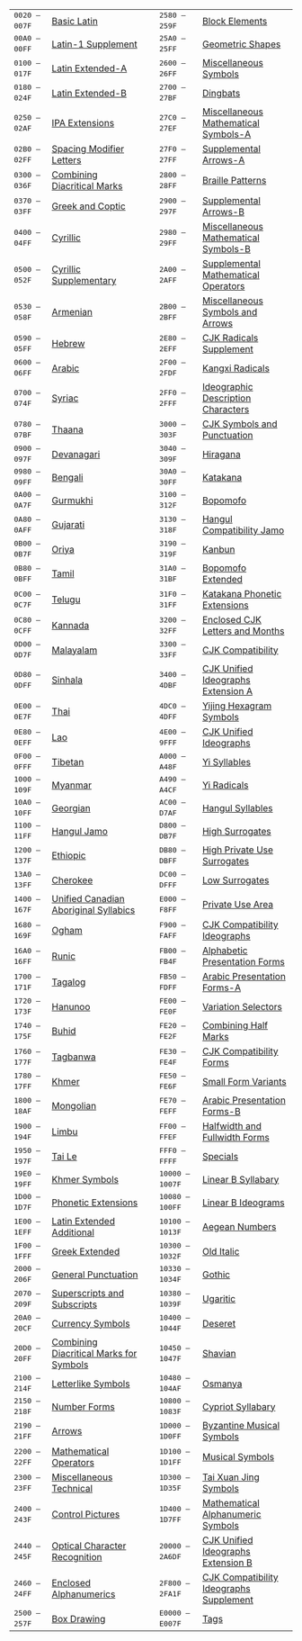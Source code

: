 <table>
<tbody><tr><td><tt>0020 — 007F</tt>&nbsp;&nbsp;</td><td><a href="/r/Unicode/0020-007F">Basic Latin</a></td><td>&nbsp;</td><td><tt>2580 — 259F</tt>&nbsp;&nbsp;</td><td><a href="/r/Unicode/2580-259F">Block Elements</a></td></tr>
<tr><td><tt>00A0 — 00FF</tt>&nbsp;&nbsp;</td><td><a href="/r/Unicode/00A0-00FF">Latin-1 Supplement</a></td><td>&nbsp;</td><td><tt>25A0 — 25FF</tt>&nbsp;&nbsp;</td><td><a href="/r/Unicode/25A0-25FF">Geometric Shapes</a></td></tr>
<tr><td><tt>0100 — 017F</tt>&nbsp;&nbsp;</td><td><a href="/r/Unicode/0100-017F">Latin Extended-A</a></td><td>&nbsp;</td><td><tt>2600 — 26FF</tt>&nbsp;&nbsp;</td><td><a href="/r/Unicode/2600-26FF">Miscellaneous Symbols</a></td></tr>
<tr><td><tt>0180 — 024F</tt>&nbsp;&nbsp;</td><td><a href="/r/Unicode/0180-024F">Latin Extended-B</a></td><td>&nbsp;</td><td><tt>2700 — 27BF</tt>&nbsp;&nbsp;</td><td><a href="/r/Unicode/2700-27BF">Dingbats</a></td></tr>
<tr><td><tt>0250 — 02AF</tt>&nbsp;&nbsp;</td><td><a href="/r/Unicode/0250-02AF">IPA Extensions</a></td><td>&nbsp;</td><td><tt>27C0 — 27EF</tt>&nbsp;&nbsp;</td><td><a href="/r/Unicode/27C0-27EF">Miscellaneous Mathematical Symbols-A</a></td></tr>
<tr><td><tt>02B0 — 02FF</tt>&nbsp;&nbsp;</td><td><a href="/r/Unicode/02B0-02FF">Spacing Modifier Letters</a></td><td>&nbsp;</td><td><tt>27F0 — 27FF</tt>&nbsp;&nbsp;</td><td><a href="/r/Unicode/27F0-27FF">Supplemental Arrows-A</a></td></tr>
<tr><td><tt>0300 — 036F</tt>&nbsp;&nbsp;</td><td><a href="/r/Unicode/0300-036F">Combining Diacritical Marks</a></td><td>&nbsp;</td><td><tt>2800 — 28FF</tt>&nbsp;&nbsp;</td><td><a href="/r/Unicode/2800-28FF">Braille Patterns</a></td></tr>
<tr><td><tt>0370 — 03FF</tt>&nbsp;&nbsp;</td><td><a href="/r/Unicode/0370-03FF">Greek and Coptic</a></td><td>&nbsp;</td><td><tt>2900 — 297F</tt>&nbsp;&nbsp;</td><td><a href="/r/Unicode/2900-297F">Supplemental Arrows-B</a></td></tr>
<tr><td><tt>0400 — 04FF</tt>&nbsp;&nbsp;</td><td><a href="/r/Unicode/0400-04FF">Cyrillic</a></td><td>&nbsp;</td><td><tt>2980 — 29FF</tt>&nbsp;&nbsp;</td><td><a href="/r/Unicode/2980-29FF">Miscellaneous Mathematical Symbols-B</a></td></tr>
<tr><td><tt>0500 — 052F</tt>&nbsp;&nbsp;</td><td><a href="/r/Unicode/0500-052F">Cyrillic Supplementary</a></td><td>&nbsp;</td><td><tt>2A00 — 2AFF</tt>&nbsp;&nbsp;</td><td><a href="/r/Unicode/2A00-2AFF">Supplemental Mathematical Operators</a></td></tr>
<tr><td><tt>0530 — 058F</tt>&nbsp;&nbsp;</td><td><a href="/r/Unicode/0530-058F">Armenian</a></td><td>&nbsp;</td><td><tt>2B00 — 2BFF</tt>&nbsp;&nbsp;</td><td><a href="/r/Unicode/2B00-2BFF">Miscellaneous Symbols and Arrows</a></td></tr>
<tr><td><tt>0590 — 05FF</tt>&nbsp;&nbsp;</td><td><a href="/r/Unicode/0590-05FF">Hebrew</a></td><td>&nbsp;</td><td><tt>2E80 — 2EFF</tt>&nbsp;&nbsp;</td><td><a href="/r/Unicode/2E80-2EFF">CJK Radicals Supplement</a></td></tr>
<tr><td><tt>0600 — 06FF</tt>&nbsp;&nbsp;</td><td><a href="/r/Unicode/0600-06FF">Arabic</a></td><td>&nbsp;</td><td><tt>2F00 — 2FDF</tt>&nbsp;&nbsp;</td><td><a href="/r/Unicode/2F00-2FDF">Kangxi Radicals</a></td></tr>
<tr><td><tt>0700 — 074F</tt>&nbsp;&nbsp;</td><td><a href="/r/Unicode/0700-074F">Syriac</a></td><td>&nbsp;</td><td><tt>2FF0 — 2FFF</tt>&nbsp;&nbsp;</td><td><a href="/r/Unicode/2FF0-2FFF">Ideographic Description Characters</a></td></tr>
<tr><td><tt>0780 — 07BF</tt>&nbsp;&nbsp;</td><td><a href="/r/Unicode/0780-07BF">Thaana</a></td><td>&nbsp;</td><td><tt>3000 — 303F</tt>&nbsp;&nbsp;</td><td><a href="/r/Unicode/3000-303F">CJK Symbols and Punctuation</a></td></tr>
<tr><td><tt>0900 — 097F</tt>&nbsp;&nbsp;</td><td><a href="/r/Unicode/0900-097F">Devanagari</a></td><td>&nbsp;</td><td><tt>3040 — 309F</tt>&nbsp;&nbsp;</td><td><a href="/r/Unicode/3040-309F">Hiragana</a></td></tr>
<tr><td><tt>0980 — 09FF</tt>&nbsp;&nbsp;</td><td><a href="/r/Unicode/0980-09FF">Bengali</a></td><td>&nbsp;</td><td><tt>30A0 — 30FF</tt>&nbsp;&nbsp;</td><td><a href="/r/Unicode/30A0-30FF">Katakana</a></td></tr>
<tr><td><tt>0A00 — 0A7F</tt>&nbsp;&nbsp;</td><td><a href="/r/Unicode/0A00-0A7F">Gurmukhi</a></td><td>&nbsp;</td><td><tt>3100 — 312F</tt>&nbsp;&nbsp;</td><td><a href="/r/Unicode/3100-312F">Bopomofo</a></td></tr>
<tr><td><tt>0A80 — 0AFF</tt>&nbsp;&nbsp;</td><td><a href="/r/Unicode/0A80-0AFF">Gujarati</a></td><td>&nbsp;</td><td><tt>3130 — 318F</tt>&nbsp;&nbsp;</td><td><a href="/r/Unicode/3130-318F">Hangul Compatibility Jamo</a></td></tr>
<tr><td><tt>0B00 — 0B7F</tt>&nbsp;&nbsp;</td><td><a href="/r/Unicode/0B00-0B7F">Oriya</a></td><td>&nbsp;</td><td><tt>3190 — 319F</tt>&nbsp;&nbsp;</td><td><a href="/r/Unicode/3190-319F">Kanbun</a></td></tr>
<tr><td><tt>0B80 — 0BFF</tt>&nbsp;&nbsp;</td><td><a href="/r/Unicode/0B80-0BFF">Tamil</a></td><td>&nbsp;</td><td><tt>31A0 — 31BF</tt>&nbsp;&nbsp;</td><td><a href="/r/Unicode/31A0-31BF">Bopomofo Extended</a></td></tr>
<tr><td><tt>0C00 — 0C7F</tt>&nbsp;&nbsp;</td><td><a href="/r/Unicode/0C00-0C7F">Telugu</a></td><td>&nbsp;</td><td><tt>31F0 — 31FF</tt>&nbsp;&nbsp;</td><td><a href="/r/Unicode/31F0-31FF">Katakana Phonetic Extensions</a></td></tr>
<tr><td><tt>0C80 — 0CFF</tt>&nbsp;&nbsp;</td><td><a href="/r/Unicode/0C80-0CFF">Kannada</a></td><td>&nbsp;</td><td><tt>3200 — 32FF</tt>&nbsp;&nbsp;</td><td><a href="/r/Unicode/3200-32FF">Enclosed CJK Letters and Months</a></td></tr>
<tr><td><tt>0D00 — 0D7F</tt>&nbsp;&nbsp;</td><td><a href="/r/Unicode/0D00-0D7F">Malayalam</a></td><td>&nbsp;</td><td><tt>3300 — 33FF</tt>&nbsp;&nbsp;</td><td><a href="/r/Unicode/3300-33FF">CJK Compatibility</a></td></tr>
<tr><td><tt>0D80 — 0DFF</tt>&nbsp;&nbsp;</td><td><a href="/r/Unicode/0D80-0DFF">Sinhala</a></td><td>&nbsp;</td><td><tt>3400 — 4DBF</tt>&nbsp;&nbsp;</td><td><a href="/r/Unicode/3400-4DBF">CJK Unified Ideographs Extension A</a></td></tr>
<tr><td><tt>0E00 — 0E7F</tt>&nbsp;&nbsp;</td><td><a href="/r/Unicode/0E00-0E7F">Thai</a></td><td>&nbsp;</td><td><tt>4DC0 — 4DFF</tt>&nbsp;&nbsp;</td><td><a href="/r/Unicode/4DC0-4DFF">Yijing Hexagram Symbols</a></td></tr>
<tr><td><tt>0E80 — 0EFF</tt>&nbsp;&nbsp;</td><td><a href="/r/Unicode/0E80-0EFF">Lao</a></td><td>&nbsp;</td><td><tt>4E00 — 9FFF</tt>&nbsp;&nbsp;</td><td><a href="/r/Unicode/4E00-9FFF">CJK Unified Ideographs</a></td></tr>
<tr><td><tt>0F00 — 0FFF</tt>&nbsp;&nbsp;</td><td><a href="/r/Unicode/0F00-0FFF">Tibetan</a></td><td>&nbsp;</td><td><tt>A000 — A48F</tt>&nbsp;&nbsp;</td><td><a href="/r/Unicode/A000-A48F">Yi Syllables</a></td></tr>
<tr><td><tt>1000 — 109F</tt>&nbsp;&nbsp;</td><td><a href="/r/Unicode/1000-109F">Myanmar</a></td><td>&nbsp;</td><td><tt>A490 — A4CF</tt>&nbsp;&nbsp;</td><td><a href="/r/Unicode/A490-A4CF">Yi Radicals</a></td></tr>
<tr><td><tt>10A0 — 10FF</tt>&nbsp;&nbsp;</td><td><a href="/r/Unicode/10A0-10FF">Georgian</a></td><td>&nbsp;</td><td><tt>AC00 — D7AF</tt>&nbsp;&nbsp;</td><td><a href="/r/Unicode/AC00-D7AF">Hangul Syllables</a></td></tr>
<tr><td><tt>1100 — 11FF</tt>&nbsp;&nbsp;</td><td><a href="/r/Unicode/1100-11FF">Hangul Jamo</a></td><td>&nbsp;</td><td><tt>D800 — DB7F</tt>&nbsp;&nbsp;</td><td><a href="/r/Unicode/D800-DB7F">High Surrogates</a></td></tr>
<tr><td><tt>1200 — 137F</tt>&nbsp;&nbsp;</td><td><a href="/r/Unicode/1200-137F">Ethiopic</a></td><td>&nbsp;</td><td><tt>DB80 — DBFF</tt>&nbsp;&nbsp;</td><td><a href="/r/Unicode/DB80-DBFF">High Private Use Surrogates</a></td></tr>
<tr><td><tt>13A0 — 13FF</tt>&nbsp;&nbsp;</td><td><a href="/r/Unicode/13A0-13FF">Cherokee</a></td><td>&nbsp;</td><td><tt>DC00 — DFFF</tt>&nbsp;&nbsp;</td><td><a href="/r/Unicode/DC00-DFFF">Low Surrogates</a></td></tr>
<tr><td><tt>1400 — 167F</tt>&nbsp;&nbsp;</td><td><a href="/r/Unicode/1400-167F">Unified Canadian Aboriginal Syllabics</a></td><td>&nbsp;</td><td><tt>E000 — F8FF</tt>&nbsp;&nbsp;</td><td><a href="/r/Unicode/E000-F8FF">Private Use Area</a></td></tr>
<tr><td><tt>1680 — 169F</tt>&nbsp;&nbsp;</td><td><a href="/r/Unicode/1680-169F">Ogham</a></td><td>&nbsp;</td><td><tt>F900 — FAFF</tt>&nbsp;&nbsp;</td><td><a href="/r/Unicode/F900-FAFF">CJK Compatibility Ideographs</a></td></tr>
<tr><td><tt>16A0 — 16FF</tt>&nbsp;&nbsp;</td><td><a href="/r/Unicode/16A0-16FF">Runic</a></td><td>&nbsp;</td><td><tt>FB00 — FB4F</tt>&nbsp;&nbsp;</td><td><a href="/r/Unicode/FB00-FB4F">Alphabetic Presentation Forms</a></td></tr>
<tr><td><tt>1700 — 171F</tt>&nbsp;&nbsp;</td><td><a href="/r/Unicode/1700-171F">Tagalog</a></td><td>&nbsp;</td><td><tt>FB50 — FDFF</tt>&nbsp;&nbsp;</td><td><a href="/r/Unicode/FB50-FDFF">Arabic Presentation Forms-A</a></td></tr>
<tr><td><tt>1720 — 173F</tt>&nbsp;&nbsp;</td><td><a href="/r/Unicode/1720-173F">Hanunoo</a></td><td>&nbsp;</td><td><tt>FE00 — FE0F</tt>&nbsp;&nbsp;</td><td><a href="/r/Unicode/FE00-FE0F">Variation Selectors</a></td></tr>
<tr><td><tt>1740 — 175F</tt>&nbsp;&nbsp;</td><td><a href="/r/Unicode/1740-175F">Buhid</a></td><td>&nbsp;</td><td><tt>FE20 — FE2F</tt>&nbsp;&nbsp;</td><td><a href="/r/Unicode/FE20-FE2F">Combining Half Marks</a></td></tr>
<tr><td><tt>1760 — 177F</tt>&nbsp;&nbsp;</td><td><a href="/r/Unicode/1760-177F">Tagbanwa</a></td><td>&nbsp;</td><td><tt>FE30 — FE4F</tt>&nbsp;&nbsp;</td><td><a href="/r/Unicode/FE30-FE4F">CJK Compatibility Forms</a></td></tr>
<tr><td><tt>1780 — 17FF</tt>&nbsp;&nbsp;</td><td><a href="/r/Unicode/1780-17FF">Khmer</a></td><td>&nbsp;</td><td><tt>FE50 — FE6F</tt>&nbsp;&nbsp;</td><td><a href="/r/Unicode/FE50-FE6F">Small Form Variants</a></td></tr>
<tr><td><tt>1800 — 18AF</tt>&nbsp;&nbsp;</td><td><a href="/r/Unicode/1800-18AF">Mongolian</a></td><td>&nbsp;</td><td><tt>FE70 — FEFF</tt>&nbsp;&nbsp;</td><td><a href="/r/Unicode/FE70-FEFF">Arabic Presentation Forms-B</a></td></tr>
<tr><td><tt>1900 — 194F</tt>&nbsp;&nbsp;</td><td><a href="/r/Unicode/1900-194F">Limbu</a></td><td>&nbsp;</td><td><tt>FF00 — FFEF</tt>&nbsp;&nbsp;</td><td><a href="/r/Unicode/FF00-FFEF">Halfwidth and Fullwidth Forms</a></td></tr>
<tr><td><tt>1950 — 197F</tt>&nbsp;&nbsp;</td><td><a href="/r/Unicode/1950-197F">Tai Le</a></td><td>&nbsp;</td><td><tt>FFF0 — FFFF</tt>&nbsp;&nbsp;</td><td><a href="/r/Unicode/FFF0-FFFF">Specials</a></td></tr>
<tr><td><tt>19E0 — 19FF</tt>&nbsp;&nbsp;</td><td><a href="/r/Unicode/19E0-19FF">Khmer Symbols</a></td><td>&nbsp;</td><td><tt>10000 — 1007F</tt>&nbsp;&nbsp;</td><td><a href="/r/Unicode/10000-1007F">Linear B Syllabary</a></td></tr>
<tr><td><tt>1D00 — 1D7F</tt>&nbsp;&nbsp;</td><td><a href="/r/Unicode/1D00-1D7F">Phonetic Extensions</a></td><td>&nbsp;</td><td><tt>10080 — 100FF</tt>&nbsp;&nbsp;</td><td><a href="/r/Unicode/10080-100FF">Linear B Ideograms</a></td></tr>
<tr><td><tt>1E00 — 1EFF</tt>&nbsp;&nbsp;</td><td><a href="/r/Unicode/1E00-1EFF">Latin Extended Additional</a></td><td>&nbsp;</td><td><tt>10100 — 1013F</tt>&nbsp;&nbsp;</td><td><a href="/r/Unicode/10100-1013F">Aegean Numbers</a></td></tr>
<tr><td><tt>1F00 — 1FFF</tt>&nbsp;&nbsp;</td><td><a href="/r/Unicode/1F00-1FFF">Greek Extended</a></td><td>&nbsp;</td><td><tt>10300 — 1032F</tt>&nbsp;&nbsp;</td><td><a href="/r/Unicode/10300-1032F">Old Italic</a></td></tr>
<tr><td><tt>2000 — 206F</tt>&nbsp;&nbsp;</td><td><a href="/r/Unicode/2000-206F">General Punctuation</a></td><td>&nbsp;</td><td><tt>10330 — 1034F</tt>&nbsp;&nbsp;</td><td><a href="/r/Unicode/10330-1034F">Gothic</a></td></tr>
<tr><td><tt>2070 — 209F</tt>&nbsp;&nbsp;</td><td><a href="/r/Unicode/2070-209F">Superscripts and Subscripts</a></td><td>&nbsp;</td><td><tt>10380 — 1039F</tt>&nbsp;&nbsp;</td><td><a href="/r/Unicode/10380-1039F">Ugaritic</a></td></tr>
<tr><td><tt>20A0 — 20CF</tt>&nbsp;&nbsp;</td><td><a href="/r/Unicode/20A0-20CF">Currency Symbols</a></td><td>&nbsp;</td><td><tt>10400 — 1044F</tt>&nbsp;&nbsp;</td><td><a href="/r/Unicode/10400-1044F">Deseret</a></td></tr>
<tr><td><tt>20D0 — 20FF</tt>&nbsp;&nbsp;</td><td><a href="/r/Unicode/20D0-20FF">Combining Diacritical Marks for Symbols</a></td><td>&nbsp;</td><td><tt>10450 — 1047F</tt>&nbsp;&nbsp;</td><td><a href="/r/Unicode/10450-1047F">Shavian</a></td></tr>
<tr><td><tt>2100 — 214F</tt>&nbsp;&nbsp;</td><td><a href="/r/Unicode/2100-214F">Letterlike Symbols</a></td><td>&nbsp;</td><td><tt>10480 — 104AF</tt>&nbsp;&nbsp;</td><td><a href="/r/Unicode/10480-104AF">Osmanya</a></td></tr>
<tr><td><tt>2150 — 218F</tt>&nbsp;&nbsp;</td><td><a href="/r/Unicode/2150-218F">Number Forms</a></td><td>&nbsp;</td><td><tt>10800 — 1083F</tt>&nbsp;&nbsp;</td><td><a href="/r/Unicode/10800-1083F">Cypriot Syllabary</a></td></tr>
<tr><td><tt>2190 — 21FF</tt>&nbsp;&nbsp;</td><td><a href="/r/Unicode/2190-21FF">Arrows</a></td><td>&nbsp;</td><td><tt>1D000 — 1D0FF</tt>&nbsp;&nbsp;</td><td><a href="/r/Unicode/1D000-1D0FF">Byzantine Musical Symbols</a></td></tr>
<tr><td><tt>2200 — 22FF</tt>&nbsp;&nbsp;</td><td><a href="/r/Unicode/2200-22FF">Mathematical Operators</a></td><td>&nbsp;</td><td><tt>1D100 — 1D1FF</tt>&nbsp;&nbsp;</td><td><a href="/r/Unicode/1D100-1D1FF">Musical Symbols</a></td></tr>
<tr><td><tt>2300 — 23FF</tt>&nbsp;&nbsp;</td><td><a href="/r/Unicode/2300-23FF">Miscellaneous Technical</a></td><td>&nbsp;</td><td><tt>1D300 — 1D35F</tt>&nbsp;&nbsp;</td><td><a href="/r/Unicode/1D300-1D35F">Tai Xuan Jing Symbols</a></td></tr>
<tr><td><tt>2400 — 243F</tt>&nbsp;&nbsp;</td><td><a href="/r/Unicode/2400-243F">Control Pictures</a></td><td>&nbsp;</td><td><tt>1D400 — 1D7FF</tt>&nbsp;&nbsp;</td><td><a href="/r/Unicode/1D400-1D7FF">Mathematical Alphanumeric Symbols</a></td></tr>
<tr><td><tt>2440 — 245F</tt>&nbsp;&nbsp;</td><td><a href="/r/Unicode/2440-245F">Optical Character Recognition</a></td><td>&nbsp;</td><td><tt>20000 — 2A6DF</tt>&nbsp;&nbsp;</td><td><a href="/r/Unicode/20000-2A6DF">CJK Unified Ideographs Extension B</a></td></tr>
<tr><td><tt>2460 — 24FF</tt>&nbsp;&nbsp;</td><td><a href="/r/Unicode/2460-24FF">Enclosed Alphanumerics</a></td><td>&nbsp;</td><td><tt>2F800 — 2FA1F</tt>&nbsp;&nbsp;</td><td><a href="/r/Unicode/2F800-2FA1F">CJK Compatibility Ideographs Supplement</a></td></tr>
<tr><td><tt>2500 — 257F</tt>&nbsp;&nbsp;</td><td><a href="/r/Unicode/2500-257F">Box Drawing</a></td><td>&nbsp;</td><td><tt>E0000 — E007F</tt>&nbsp;&nbsp;</td><td><a href="/r/Unicode/E0000-E007F">Tags</a></td></tr>
</tbody></table>

